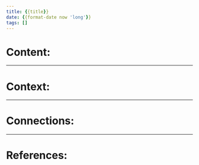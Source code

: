 ```yaml
---
title: {{title}}
date: {{format-date now 'long'}}
tags: []
---
```


# Content:
<!--_Write a single idea, concept, or thought here in your own words. Keep it brief and focused._-->

---

# Context:
<!--_Describe why this note is relevant, what inspired it, or where it originated from (e.g., a book, article, conversation)._-->

---

# Connections:
<!--_Link to other notes by referencing their UIDs. Optionally, explain how they relate._-->

---

# References:
<!--_Include citations or sources if applicable, e.g., books, articles, or websites._-->

